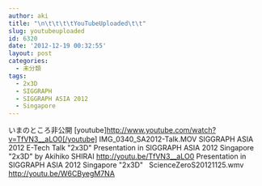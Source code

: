 ```yaml
---
author: aki
title: "\n\t\t\t\tYouTubeUploaded\t\t"
slug: youtubeuploaded
id: 6320
date: '2012-12-19 00:32:55'
layout: post
categories:
  - 未分類
tags:
  - 2x3D
  - SIGGRAPH
  - SIGGRAPH ASIA 2012
  - Singapore
---
```


いまのところ非公開 [youtube]http://www.youtube.com/watch?v=TfVN3__aLO0[/youtube] IMG_0340_SA2012-Talk.MOV SIGGRAPH ASIA 2012 E-Tech Talk "2x3D" Presentation in SIGGRAPH ASIA 2012 Singapore "2x3D" by Akihiko SHIRAI http://youtu.be/TfVN3__aLO0 Presentation in SIGGRAPH ASIA 2012 Singapore "2x3D"   ScienceZeroS20121125.wmv http://youtu.be/W6CByegM7NA